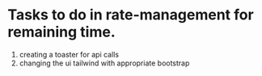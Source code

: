 # Tasks to do in rate-management for remaining time.
1. creating a toaster for api calls
2. changing the ui tailwind with appropriate bootstrap